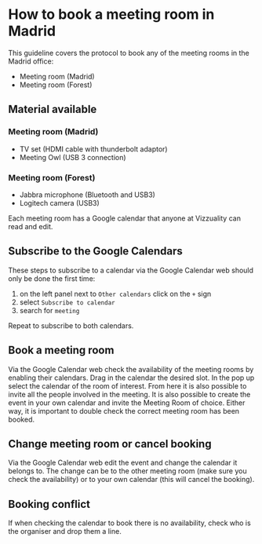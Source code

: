 # How to book a meeting room in Madrid

This guideline covers the protocol to book any of the meeting rooms in the Madrid office:

* Meeting room \(Madrid\)
* Meeting room \(Forest\)

## Material available

### Meeting room \(Madrid\)

* TV set \(HDMI cable with thunderbolt adaptor\) 
* Meeting Owl \(USB 3 connection\)

### Meeting room \(Forest\)

* Jabbra microphone \(Bluetooth and USB3\)
* Logitech camera \(USB3\)

Each meeting room has a Google calendar that anyone at Vizzuality can read and edit.

## Subscribe to the Google Calendars

These steps to subscribe to a calendar via the Google Calendar web should only be done the first time:

1. on the left panel next to `Other calendars` click on the `+` sign
2. select `Subscribe to calendar`
3. search for `meeting`

Repeat to subscribe to both calendars.

## Book a meeting room

Via the Google Calendar web check the availability of the meeting rooms by enabling their calendars. Drag in the calendar the desired slot. In the pop up select the calendar of the room of interest. From here it is also possible to invite all the people involved in the meeting. It is also possible to create the event in your own calendar and invite the Meeting Room of choice. Either way, it is important to double check the correct meeting room has been booked.

## Change meeting room or cancel booking

Via the Google Calendar web edit the event and change the calendar it belongs to. The change can be to the other meeting room \(make sure you check the availability\) or to your own calendar \(this will cancel the booking\).

## Booking conflict

If when checking the calendar to book there is no availability, check who is the organiser and drop them a line.

